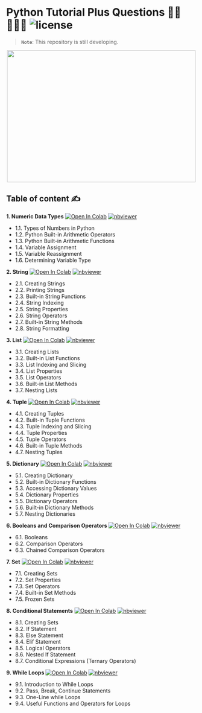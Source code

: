# Python Tutorial Plus Questions 👩‍🏫👩🏻‍💻 ![license](https://img.shields.io/github/license/Pegah-Ardehkhani/Python_Tutorial_Plus_Questions.svg)

> **`Note`**: This repository is still developing.

<p align="center"> 
  <img width="500" height="350" src="https://github.com/Pegah-Ardehkhani/Python_Tutorial_Plus_Questions/blob/main/Images/Python_img.gif"> 
</p>

## Table of content ✍️

**1. Numeric Data Types** <a href="https://colab.research.google.com/github/Pegah-Ardehkhani/Python_Tutorial_Plus_Questions/blob/main/Let's%20Learn%20Python/01.%20Python%20-%20Numeric%20Data%20Types.ipynb" target="_parent\"><img src="https://colab.research.google.com/assets/colab-badge.svg" alt="Open In Colab"/></a>  [![nbviewer](https://img.shields.io/badge/render-nbviewer-orange.svg)](https://nbviewer.org/github/Pegah-Ardehkhani/Python_Tutorial_Plus_Questions/blob/main/Let's%20Learn%20Python/01.%20Python%20-%20Numeric%20Data%20Types.ipynb)

- 1.1. Types of Numbers in Python
- 1.2. Python Built-in Arithmetic Operators
- 1.3. Python Built-in Arithmetic Functions
- 1.4. Variable Assignment
- 1.5. Variable Reassignment
- 1.6. Determining Variable Type

**2. String** <a href="https://colab.research.google.com/github/Pegah-Ardehkhani/Python_Tutorial_Plus_Questions/blob/main/Let's%20Learn%20Python/02.%20Python%20-%20String.ipynb" target="_parent\"><img src="https://colab.research.google.com/assets/colab-badge.svg" alt="Open In Colab"/></a>  [![nbviewer](https://img.shields.io/badge/render-nbviewer-orange.svg)](https://nbviewer.org/github/Pegah-Ardehkhani/Python_Tutorial_Plus_Questions/blob/main/Let's%20Learn%20Python/02.%20Python%20-%20String.ipynb)

- 2.1. Creating Strings
- 2.2. Printing Strings
- 2.3. Built-in String Functions
- 2.4. String Indexing
- 2.5. String Properties
- 2.6. String Operators
- 2.7. Built-in String Methods
- 2.8. String Formatting

**3. List** <a href="https://colab.research.google.com/github/Pegah-Ardehkhani/Python_Tutorial_Plus_Questions/blob/main/Let's%20Learn%20Python/03.%20Python%20-%20List.ipynb" target="_parent\"><img src="https://colab.research.google.com/assets/colab-badge.svg" alt="Open In Colab"/></a>  [![nbviewer](https://img.shields.io/badge/render-nbviewer-orange.svg)](https://nbviewer.org/github/Pegah-Ardehkhani/Python_Tutorial_Plus_Questions/blob/main/Let's%20Learn%20Python/03.%20Python%20-%20List.ipynb)

- 3.1. Creating Lists
- 3.2. Built-in List Functions
- 3.3. List Indexing and Slicing
- 3.4. List Properties
- 3.5. List Operators
- 3.6. Built-in List Methods
- 3.7. Nesting Lists

**4. Tuple** <a href="https://colab.research.google.com/github/Pegah-Ardehkhani/Python_Tutorial_Plus_Questions/blob/main/Let's%20Learn%20Python/04.%20Python%20-%20Tuple.ipynb" target="_parent\"><img src="https://colab.research.google.com/assets/colab-badge.svg" alt="Open In Colab"/></a>  [![nbviewer](https://img.shields.io/badge/render-nbviewer-orange.svg)](https://nbviewer.org/github/Pegah-Ardehkhani/Python_Tutorial_Plus_Questions/blob/main/Let's%20Learn%20Python/04.%20Python%20-%20Tuple.ipynb)

- 4.1. Creating Tuples
- 4.2. Built-in Tuple Functions
- 4.3. Tuple Indexing and Slicing
- 4.4. Tuple Properties
- 4.5. Tuple Operators
- 4.6. Built-in Tuple Methods
- 4.7. Nesting Tuples

**5. Dictionary** <a href="https://colab.research.google.com/github/Pegah-Ardehkhani/Python_Tutorial_Plus_Questions/blob/main/Let's%20Learn%20Python/05.%20Python%20-%20Dictionary.ipynb" target="_parent\"><img src="https://colab.research.google.com/assets/colab-badge.svg" alt="Open In Colab"/></a>  [![nbviewer](https://img.shields.io/badge/render-nbviewer-orange.svg)](https://nbviewer.org/github/Pegah-Ardehkhani/Python_Tutorial_Plus_Questions/blob/main/Let's%20Learn%20Python/05.%20Python%20-%20Dictionary.ipynb)

- 5.1. Creating Dictionary
- 5.2. Built-in Dictionary Functions
- 5.3. Accessing Dictionary Values
- 5.4. Dictionary Properties
- 5.5. Dictionary Operators
- 5.6. Built-in Dictionary Methods
- 5.7. Nesting Dictionaries

**6. Booleans and Comparison Operators** <a href="https://colab.research.google.com/github/Pegah-Ardehkhani/Python_Tutorial_Plus_Questions/blob/main/Let's%20Learn%20Python/06.%20Python%20-%20Booleans%20and%20Comparison%20Operators.ipynb" target="_parent\"><img src="https://colab.research.google.com/assets/colab-badge.svg" alt="Open In Colab"/></a>  [![nbviewer](https://img.shields.io/badge/render-nbviewer-orange.svg)](https://nbviewer.org/github/Pegah-Ardehkhani/Python_Tutorial_Plus_Questions/blob/main/Let's%20Learn%20Python/06.%20Python%20-%20Booleans%20and%20Comparison%20Operators.ipynb)

- 6.1. Booleans
- 6.2. Comparison Operators
- 6.3. Chained Comparison Operators

**7. Set** <a href="https://colab.research.google.com/github/Pegah-Ardehkhani/Python_Tutorial_Plus_Questions/blob/main/Let's%20Learn%20Python/07.%20Python%20-%20Set.ipynb" target="_parent\"><img src="https://colab.research.google.com/assets/colab-badge.svg" alt="Open In Colab"/></a>  [![nbviewer](https://img.shields.io/badge/render-nbviewer-orange.svg)](https://nbviewer.org/github/Pegah-Ardehkhani/Python_Tutorial_Plus_Questions/blob/main/Let's%20Learn%20Python/07.%20Python%20-%20Set.ipynb)

- 7.1. Creating Sets
- 7.2. Set Properties
- 7.3. Set Operators
- 7.4. Built-in Set Methods
- 7.5. Frozen Sets

**8. Conditional Statements** <a href="https://colab.research.google.com/github/Pegah-Ardehkhani/Python_Tutorial_Plus_Questions/blob/main/Let's%20Learn%20Python/08.%20Python%20-%20Conditional%20Statements.ipynb" target="_parent\"><img src="https://colab.research.google.com/assets/colab-badge.svg" alt="Open In Colab"/></a>  [![nbviewer](https://img.shields.io/badge/render-nbviewer-orange.svg)](https://nbviewer.org/github/Pegah-Ardehkhani/Python_Tutorial_Plus_Questions/blob/main/Let's%20Learn%20Python/08.%20Python%20-%20Conditional%20Statements.ipynb)

- 8.1. Creating Sets
- 8.2. If Statement
- 8.3. Else Statement
- 8.4. Elif Statement
- 8.5. Logical Operators
- 8.6. Nested If Statement
- 8.7. Conditional Expressions (Ternary Operators)

**9. While Loops** <a href="https://colab.research.google.com/github/Pegah-Ardehkhani/Python_Tutorial_Plus_Questions/blob/main/Let's%20Learn%20Python/09.%20Python%20-%20While%20Loops.ipynb" target="_parent\"><img src="https://colab.research.google.com/assets/colab-badge.svg" alt="Open In Colab"/></a>  [![nbviewer](https://img.shields.io/badge/render-nbviewer-orange.svg)](https://nbviewer.org/github/Pegah-Ardehkhani/Python_Tutorial_Plus_Questions/blob/main/Let's%20Learn%20Python/09.%20Python%20-%20While%20Loops.ipynb)

- 9.1. Introduction to While Loops
- 9.2. Pass, Break, Continue Statements
- 9.3. One-Line while Loops
- 9.4. Useful Functions and Operators for Loops
